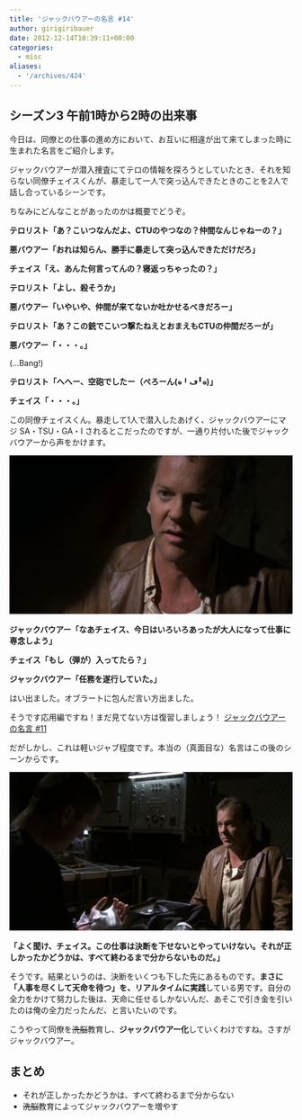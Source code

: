 ```yaml
---
title: 'ジャックバウアーの名言 #14'
author: girigiribauer
date: 2012-12-14T10:39:11+00:00
categories:
  - misc
aliases:
  - '/archives/424'
---
```

## シーズン3 午前1時から2時の出来事

今日は、同僚との仕事の進め方において、お互いに相違が出て来てしまった時に生まれた名言をご紹介します。

ジャックバウアーが潜入捜査にてテロの情報を探ろうとしていたとき、それを知らない同僚チェイスくんが、暴走して一人で突っ込んできたときのことを2人で話し合っているシーンです。

ちなみにどんなことがあったのかは概要でどうぞ。

**テロリスト「あ？こいつなんだよ、CTUのやつなの？仲間なんじゃねーの？」**

**悪バウアー「おれは知らん、勝手に暴走して突っ込んできただけだろ」**

**チェイス「え、あんた何言ってんの？寝返っちゃったの？」**

**テロリスト「よし、殺そうか」**

**悪バウアー「いやいや、仲間が来てないか吐かせるべきだろー」**

**テロリスト「あ？この銃でこいつ撃たねえとおまえもCTUの仲間だろーが」**

**悪バウアー「・・・。」**

(&#8230;Bang!)

**テロリスト「へへー、空砲でしたー（ぺろーん(๑╹ڡ╹๑)」**

**チェイス「・・・。」**

この同僚チェイスくん。暴走して1人で潜入したあげく、ジャックバウアーにマジ SA・TSU・GA・I されるとこだったのですが、一通り片付いた後でジャックバウアーから声をかけます。

![ジャックバウアー「なあチェイス、今日はいろいろあったが大人になって仕事に専念しよう」][1]

**ジャックバウアー「なあチェイス、今日はいろいろあったが大人になって仕事に専念しよう」**

**チェイス「もし（弾が）入ってたら？」**

**ジャックバウアー「任務を遂行していた。」**

はい出ました。オブラートに包んだ言い方出ました。

そうです応用編ですね！まだ見てない方は復習しましょう！ [ジャックバウアーの名言 #11][2]

だがしかし、これは軽いジャブ程度です。本当の（真面目な）名言はこの後のシーンからです。

![「よく聞け、チェイス。この仕事は決断を下せないとやっていけない。それが正しかったかどうかは、すべて終わるまで分からないものだ。」][3]

**「よく聞け、チェイス。この仕事は決断を下せないとやっていけない。それが正しかったかどうかは、すべて終わるまで分からないものだ。」**

そうです。結果というのは、決断をいくつも下した先にあるものです。**まさに「人事を尽くして天命を待つ」を、リアルタイムに実践**している男です。自分の全力をかけて努力した後は、天命に任せるしかないんだ、あそこで引き金を引いたのは俺の全力だったんだ、と言いたいのです。

こうやって同僚を~~洗脳~~教育し、**ジャックバウアー化**していくわけですね。さすがジャックバウアー。

## まとめ

  * それが正しかったかどうかは、すべて終わるまで分からない
  * ~~洗脳~~教育によってジャックバウアーを増やす

 [1]: /img/2012/12/24advent14-012.png
 [2]: /archives/392/
 [3]: /img/2012/12/24advent14-022.png


